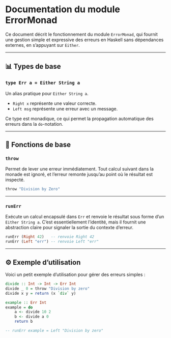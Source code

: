 # Documentation du module ErrorMonad

Ce document décrit le fonctionnement du module `ErrorMonad`, qui fournit une gestion simple et expressive des erreurs en Haskell sans dépendances externes, en s’appuyant sur `Either`.

---

## 📊 Types de base

### `type Err a = Either String a`

Un alias pratique pour `Either String a`.

* `Right x` représente une valeur correcte.
* `Left msg` représente une erreur avec un message.

Ce type est monadique, ce qui permet la propagation automatique des erreurs dans la `do`-notation.

---

## 🔧 Fonctions de base

### `throw`

Permet de lever une erreur immédiatement. Tout calcul suivant dans la monade est ignoré, et l’erreur remonte jusqu’au point où le résultat est inspecté.

```haskell
throw "Division by Zero"
```

---

### `runErr`

Exécute un calcul encapsulé dans `Err` et renvoie le résultat sous forme d’un `Either String a`.
C’est essentiellement l’identité, mais il fournit une abstraction claire pour signaler la sortie du contexte d’erreur.

```haskell
runErr (Right 42)   -- renvoie Right 42
runErr (Left "err") -- renvoie Left "err"
```

---

## ⚙️ Exemple d’utilisation

Voici un petit exemple d’utilisation pour gérer des erreurs simples :

```haskell
divide :: Int -> Int -> Err Int
divide _ 0 = throw "Division by zero"
divide x y = return (x `div` y)

example :: Err Int
example = do
    a <- divide 10 2
    b <- divide a 0
    return b

-- runErr example = Left "Division by zero"
```
